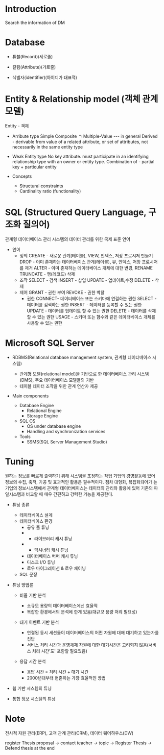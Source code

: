 # Introduction
 Search the information of DM

# Database 

* 튜블(Record)(세로줄)

* 칼럼(Attribute)(가로줄)

* 식별자(identifier)(아이디가 대표적)

# Entity & Relationship model (객체 관계 모델)
Entity - 객체

* Arribute type
    Simple
    Composite           ㄱ
    Multiple-Value      --- in general
    Derived             -  derivable from value of a related attribute, or set of attributes, not necessarily in the same entity type

* Weak Entity type
    No key attribute.
    must participate in an identifying relationship type with an owner or entity type.
    Combination of - partial key + particular entity

* Concepts
    - Structural constraints
    - Cardinality ratio (functionality)


# SQL (Structured Query Language, 구조화 질의어)
관계형 데이터베이스 관리 시스템의 데이터 관리를 위한 국제 표준 언어
* 언어
    + 정의
        CREATE      - 새로운 관계(테이블), VIEW, 인덱스, 저장 프로시저 만들기
        DROP        - 이미 존재하는 데이터베이스 관계(테이블), 뷰, 인덱스, 저장 프로시저를 제거
        ALTER       - 이미 존재하는 데이터베이스 개체에 대한 변경, RENAME
        TRUNCATE    - 행(레코드) 삭제
    + 조작
        SELECT      - 검색
        INSERT      - 삽입
        UPDATE      - 업데이트,수정
        DELETE      - 삭제
    + 제어
        GRANT       - 권한 부여
        REVOKE      - 권한 박탈
        - 권한
            CONNECT- 데이터베이스 또는 스키마에 연결하는 권한
            SELECT - 데이터를 검색하는 권한
            INSERT - 데이터를 등록할 수 있는 권한
            UPDATE - 데이터를 업데이트 할 수 있는 권한
            DELETE - 데이터를 삭제할 수 있는 권한
            USAGE - 스키마 또는 함수와 같은 데이터베이스 개체를 사용할 수 있는 권한


# Microsoft SQL Server
* RDBMS(Relational database management system, 관계형 데이터베이스 시스템)
    + 관계형 모델(relational model)을 기반으로 한 데이터베이스 관리 시스템(DMS), 주요 데이터베이스 모델들의 기반
    + 테이블 데이터 조작을 위한 관계 연산자 제공

* Main components
    * Database Engine
        + Relational Engine
        + Storage Engine
    * SQL OS
        + OS under database engine
        + Handling and synchronization services
    * Tools
        + SSMS(SQL Server Management Studio)


# Tuning
원하는 정보를 빠르게 출력하기 위해 시스템을 조정하는 작업
기업의 경영활동에 있어 정보의 수집, 축적, 가공 및 효과적인 활용은 필수적이다. 점차 대형화, 복잡화되어가
는 기업의 정보시스템에서 관계형 데이터베이스는 데이터의 관리와 활용에 있어 기존의 파일시스템과 비교할
때 매우 간편하고 강력한 기능을 제공한다.

* 튜닝 종류
    + 데이터베이스 설계
    + 데이터베이스 환경
        - 공유 풀 튜닝
        - - 라이브러리 캐시 튜닝
        - - 딕셔너리 캐시 튜닝
        - 데이터베이스 버퍼 캐시 튜닝
        - 디스크 I/O 튜닝
        - 로우 마이그레이션 & 로우 체이닝
    + SQL 문장

* 튜닝 방법론
    + 비율 기반 분석
        - 소규모 용량의 데이터베이스에선 효율적
        - 복잡한 환경에서의 분석에 한계 있음(대규모 용량 처리 필요성)

    + 대기 이벤트 기반 분석
        - 연결된 동시 세션들이 데이터베이스의 어떤 자원에 대해 대기하고 있는가를 진단
        - 서비스 처리 시간과 운영체제 자원에 대한 대기시간은 고려되지 않음(서비스 처리 시간'도' 포함할 필요있음)

    + 응답 시간 분석
        - 응답 시간 = 처리 시간 + 대기 시간
        - 2000년대부터 현존하는 가장 효율적인 방법

* 웹 기반 시스템의 튜닝

* 통합 정보 시스템의 튜닝

# Note

전사적 자원 관리(ERP), 고객 관계 관리(CRM), 데이터 웨어하우스(DW)

register Thesis proposal -> contact teacher -> topic -> Register Thesis -> Defend thesis at the end
